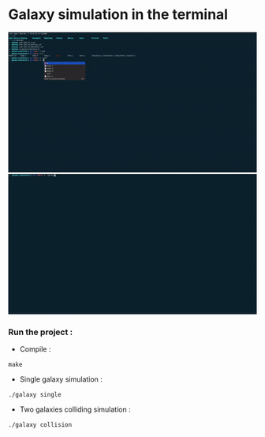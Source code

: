 # Galaxy simulation in the terminal

<img src="http://github.com/celian-rib/ASCII-galaxy-simulation/blob/main/img/collision.gif?raw=true" />

<img src="http://github.com/celian-rib/ASCII-galaxy-simulation/blob/main/img/single_galaxy.gif?raw=true" />

### Run the project :

-  Compile :
```
make
```

-  Single galaxy simulation :
```
./galaxy single
```

-  Two galaxies colliding simulation :
```
./galaxy collision
```

